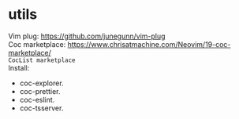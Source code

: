 # utils
Vim plug: https://github.com/junegunn/vim-plug<br/>
Coc marketplace: https://www.chrisatmachine.com/Neovim/19-coc-marketplace/<br/>
`CocList marketplace`<br/>
Install:
- coc-explorer.
- coc-prettier.
- coc-eslint.
- coc-tsserver.
